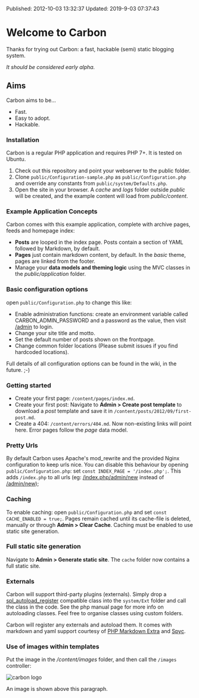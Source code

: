 Published: 2012-10-03 13:32:37
Updated: 2019-9-03 07:37:43


Welcome to Carbon
=================
Thanks for trying out Carbon: a fast, hackable (semi) static blogging system. 

_It should be considered early alpha._

## Aims

Carbon aims to be...

* Fast.
* Easy to adopt.
* Hackable.

### Installation

Carbon is a regular PHP application and requires PHP 7+. It is tested on Ubuntu.

1. Check out this repository and point your webserver to the public folder.
2. Clone `public/Configuration-sample.php` as `public/Configuration.php` and override any constants from `public/system/Defaults.php`.
3. Open the site in your browser. A _cache_ and _logs_ folder outside _public_ will be created, and the example content will load from _public/content_.


### Example Application Concepts

Carbon comes with this example application, complete with archive pages, feeds and homepage index:

* __Posts__ are looped in the index page. Posts contain a section of YAML followed by Markdown, by default.
* __Pages__ just contain markdown content, by default. In the _basic_ theme, pages are linked from the footer.
* Manage your __data models and theming logic__ using the MVC classes in the _public/application_ folder.


### Basic configuration options

open `public/Configuration.php` to change this like:

* Enable administration functions: create an environment variable called CARBON_ADMIN_PASSWORD and a password as the value, then visit [/admin](http://localhost/index.php/admin) to login.
* Change your site title and motto.
* Set the default number of posts shown on the frontpage.
* Change common folder locations (Please submit issues if you find hardcoded locations).

Full details of all configuration options can be found in the wiki, in the future. ;-)

### Getting started

* Create your first page: `/content/pages/index.md`. 
* Create your first post: Navigate to __Admin > Create post template__ to download a _post_ template and save it in `/content/posts/2012/09/first-post.md`. 
* Create a 404: `/content/errors/404.md`. Now non-existing links will point here. Error pages follow the _page_ data model.

### Pretty Urls

By default Carbon uses Apache's mod_rewrite and the provided Nginx configuration to keep urls nice. You can disable this behaviour by opening `public/Configuration.php`: set `const INDEX_PAGE = '/index.php';`. This adds `/index.php` to all urls (eg: [/index.php/admin/new](http://localhost/index.php/admin/new) instead of [/admin/new](http://localhost/admin/new));


### Caching

To enable caching: open `public/Configuration.php` and set `const CACHE_ENABLED = true;`. Pages remain cached until its cache-file is deleted, manually or through __Admin > Clear Cache__. Caching must be enabled to use static site generation.


### Full static site generation

Navigate to __Admin > Generate static site__. The `cache` folder now contains a full static site. 



### Externals

Carbon will support third-party plugins (externals). Simply drop a [spl_autoload_register](http://www.php.net/manual/en/function.spl-autoload-register.php) compatible class into the `system/Ext` folder and call the class in the code. See the php manual page for more info on autoloading classes. Feel free to organise classes using custom folders.

Carbon will register any externals and autoload them. It comes with markdown and yaml support courtesy of [PHP Markdown Extra](http://michelf.ca/projects/php-markdown/) and [Spyc](https://github.com/mustangostang/spyc/).


### Use of images within templates

Put the image in the _/content/images_ folder, and then call the `/images` controller:

![carbon logo](/images/carbon/logo.png)

An image is shown above this paragraph.
